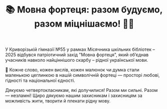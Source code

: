 ﻿---
title: "📚 Мовна фортеця: разом будуємо, разом міцнішаємо! 💛💙"
---

У Криворізькій гімназії №55 у рамках Місячника шкільних бібліотек – 2025 відбувся  патріотичний захід "Мовна фортеця", який об’єднав учасників навколо найціннішого скарбу – рідної української мови.

🧱 Кожне слово, кожен вислів, кожен малюнок чи думка стали маленькою цеглинкою в нашій символічній фортеці — просторі любові, гідності та національної єдності.

Дякуємо четвертокласникам, які долучилися! Разом ми сильні. Разом — незламні! Щиро дякуємо нашим захисникам і захисницям за можливість жити, творити й плекати рідну мову.

<slideshow />